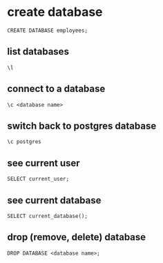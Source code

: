 #  create database
```
CREATE DATABASE employees;
```

## list databases
```
\l
```

## connect to a database
```
\c <database name>
```

## switch back to postgres database
```
\c postgres
```

## see current user
```
SELECT current_user;
```

## see current database
```
SELECT current_database();
```

## drop (remove, delete) database
```
DROP DATABASE <database name>;
```